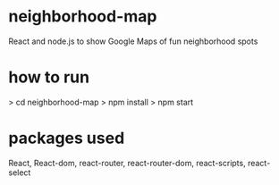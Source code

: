 # neighborhood-map
React and node.js to show Google Maps of fun neighborhood spots

# how to run
 \> cd neighborhood-map
 \> npm install
 \> npm start

# packages used
React, React-dom, react-router, react-router-dom, react-scripts, react-select